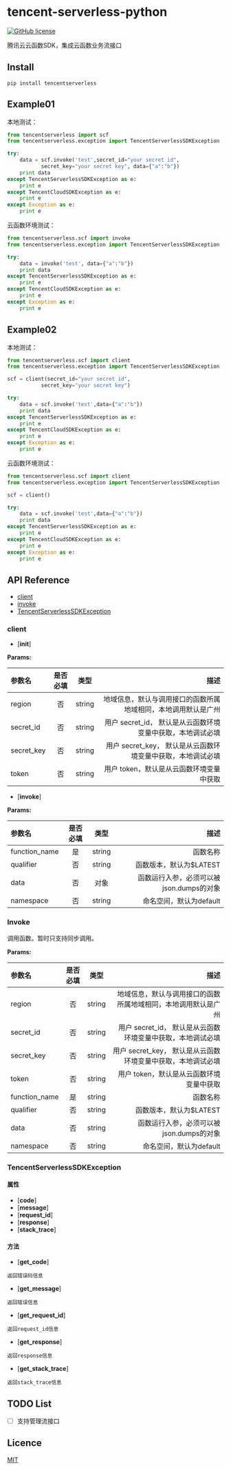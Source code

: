 # tencent-serverless-python

[![GitHub license](https://img.shields.io/badge/license-MIT-blue.svg)](./LICENSE)

腾讯云云函数SDK，集成云函数业务流接口

## Install
```shell
pip install tencentserverless
```

## Example01

本地测试：
```python
from tencentserverless import scf
from tencentserverless.exception import TencentServerlessSDKException

try:
    data = scf.invoke('test',secret_id="your secret id",
           secret_key="your secret key", data={"a":"b"})
    print data
except TencentServerlessSDKException as e:
    print e
except TencentCloudSDKException as e:
    print e
except Exception as e:
    print e
```

云函数环境测试：
```python
from tencentserverless.scf import invoke
from tencentserverless.exception import TencentServerlessSDKException

try:
    data = invoke('test', data={"a":"b"})
    print data
except TencentServerlessSDKException as e:
    print e
except TencentCloudSDKException as e:
    print e
except Exception as e:
    print e
```

## Example02

本地测试：
```python
from tencentserverless.scf import client
from tencentserverless.exception import TencentServerlessSDKException

scf = client(secret_id="your secret id",
           secret_key="your secret key")

try:
    data = scf.invoke('test',data={"a":"b"})
    print data
except TencentServerlessSDKException as e:
    print e
except TencentCloudSDKException as e:
    print e
except Exception as e:
    print e
```
云函数环境测试：
```python
from tencentserverless.scf import client
from tencentserverless.exception import TencentServerlessSDKException

scf = client()

try:
    data = scf.invoke('test',data={"a":"b"})
    print data
except TencentServerlessSDKException as e:
    print e
except TencentCloudSDKException as e:
    print e
except Exception as e:
    print e
```


## API Reference
- [client](#client)
- [invoke](#invoke)
- [TencentServerlessSDKException](#TencentServerlessSDKException)

### client
- [____init____]
 
 **Params:**
 
| 参数名        | 是否必填 |  类型  |                    描述                                      |
| :------------ | :------: | :----: | ----------------------:                                      |
| region        |    否    | string |地域信息，默认与调用接口的函数所属地域相同，本地调用默认是广州|
| secret_id     |    否    | string |用户 secret_id， 默认是从云函数环境变量中获取，本地调试必填|
| secret_key    |    否    | string |用户 secret_key， 默认是从云函数环境变量中获取，本地调试必填|
| token         |    否    | string |用户 token，默认是从云函数环境变量中获取|

- [__invoke__]

 **Params:**

| 参数名        | 是否必填 |  类型  |                    描述 |
| :------------ | :------: | :----: | ----------------------: |
| function_name |    是    | string |                函数名称 |
| qualifier     |    否    | string | 函数版本，默认为$LATEST |
| data          |    否    | 对象   | 函数运行入参，必须可以被json.dumps的对象 |
| namespace     |    否    | string | 命名空间，默认为default |

### Invoke
调用函数。暂时只支持同步调用。

**Params:**

| 参数名        | 是否必填 |  类型  |                    描述                                      |
| :------------ | :------: | :----: | ----------------------:                                      |
| region        |    否    | string |地域信息，默认与调用接口的函数所属地域相同，本地调用默认是广州|
| secret_id     |    否    | string |用户 secret_id， 默认是从云函数环境变量中获取，本地调试必填|
| secret_key    |    否    | string |用户 secret_key， 默认是从云函数环境变量中获取，本地调试必填|
| token         |    否    | string |用户 token，默认是从云函数环境变量中获取|
| function_name |    是    | string |                函数名称 |
| qualifier     |    否    | string | 函数版本，默认为$LATEST |
| data          |    否    | string |函数运行入参，必须可以被json.dumps的对象 |
| namespace     |    否    | string | 命名空间，默认为default |

### TencentServerlessSDKException
#### 属性
- [__code__]
- [__message__]
- [__request_id__]
- [__response__]
- [__stack_trace__]

#### 方法
- [__get_code__]
```
返回错误码信息
```
- [__get_message__]
```
返回错误信息
```
- [__get_request_id__]
```
返回request_id信息
```
- [__get_response__]
```
返回response信息
```
- [__get_stack_trace__]
```
返回stack_trace信息
```

## TODO List
* [ ] 支持管理流接口

## Licence

[MIT](./LICENSE)